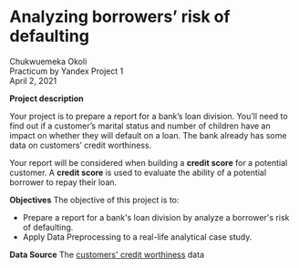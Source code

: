 # Analyzing borrowers’ risk of defaulting

Chukwuemeka Okoli <br>
Practicum by Yandex Project 1 <br>
April 2, 2021 <br>

**Project description**

Your project is to prepare a report for a bank’s loan division. You’ll need to find out if a customer’s marital status and number of children have an impact on whether they will default on a loan. The bank already has some data on customers’ credit worthiness.

Your report will be considered when building a **credit score** for a potential customer. A **credit score** is used to evaluate the ability of a potential borrower to repay their loan.

**Objectives**
The objective of this project is to:
- Prepare a report for a bank's loan division by analyze a borrower's risk of defaulting.
- Apply Data Preprocessing to a real-life analytical case study.

**Data Source**
The [customers' credit worthiness](https://github.com/chuksoo/analyzing_borrowers_risk_of_defaulting/blob/main/credit_scoring_eng.csv) data
